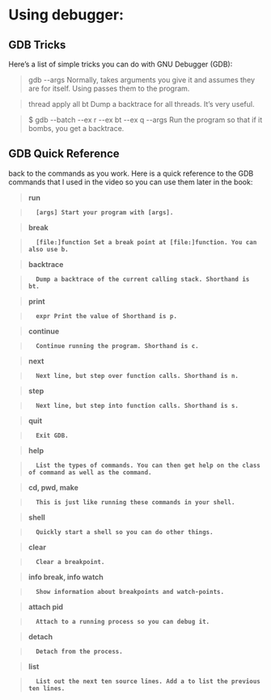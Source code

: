 # Using debugger:

## GDB Tricks

Here’s a list of simple tricks you can do with GNU Debugger (GDB):

> gdb --args Normally, takes arguments you give it and assumes they are for itself. Using passes them to the program.

> thread apply all bt Dump a backtrace for all threads. It’s very useful.

> $ gdb --batch --ex r --ex bt --ex q --args Run the program so that if it bombs, you get a backtrace.

## GDB Quick Reference

back to the commands as you work. Here is a quick reference to the GDB commands that I used in the video so you can use them later in the book:

> <b>run

>		[args] Start your program with [args].

> <b>break

>		[file:]function Set a break point at [file:]function. You can also use b.

> <b>backtrace

>		Dump a backtrace of the current calling stack. Shorthand is bt.

> <b>print

>		expr Print the value of Shorthand is p.

> <b>continue

>		Continue running the program. Shorthand is c.

> <b>next

>		Next line, but step over function calls. Shorthand is n.

> <b>step

>		Next line, but step into function calls. Shorthand is s.

> <b>quit

>		Exit GDB.


> <b>help

>		List the types of commands. You can then get help on the class of command as well as the command.

> <b>cd, pwd, make

>		This is just like running these commands in your shell.

> <b>shell

>		Quickly start a shell so you can do other things.

> <b>clear

>		Clear a breakpoint.

> <b>info break, info watch

>		Show information about breakpoints and watch‐points.

> <b>attach pid

>		Attach to a running process so you can debug it.

> <b>detach

>		Detach from the process.

> <b>list

>		List out the next ten source lines. Add a to list the previous ten lines.
